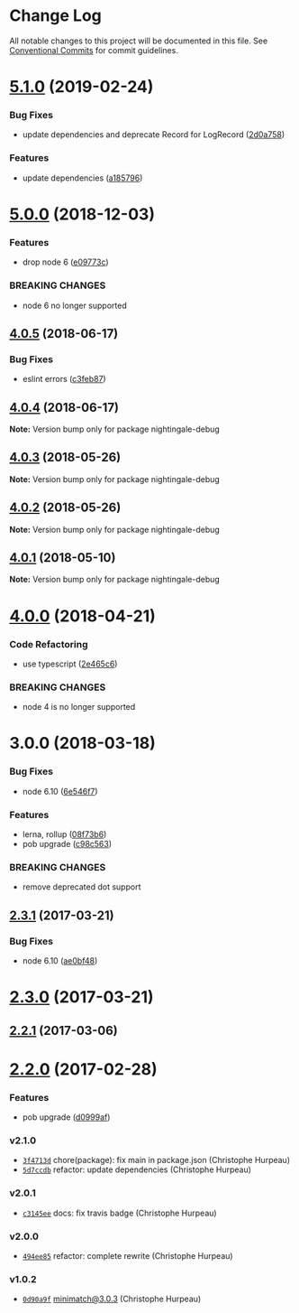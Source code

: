 # Change Log

All notable changes to this project will be documented in this file.
See [Conventional Commits](https://conventionalcommits.org) for commit guidelines.

# [5.1.0](https://github.com/christophehurpeau/nightingale/compare/nightingale-debug@5.0.0...nightingale-debug@5.1.0) (2019-02-24)


### Bug Fixes

* update dependencies and deprecate Record for LogRecord ([2d0a758](https://github.com/christophehurpeau/nightingale/commit/2d0a758))


### Features

* update dependencies ([a185796](https://github.com/christophehurpeau/nightingale/commit/a185796))





# [5.0.0](https://github.com/christophehurpeau/nightingale/compare/nightingale-debug@4.0.5...nightingale-debug@5.0.0) (2018-12-03)


### Features

* drop node 6 ([e09773c](https://github.com/christophehurpeau/nightingale/commit/e09773c))


### BREAKING CHANGES

* node 6 no longer supported





<a name="4.0.5"></a>
## [4.0.5](https://github.com/christophehurpeau/nightingale/compare/nightingale-debug@4.0.4...nightingale-debug@4.0.5) (2018-06-17)


### Bug Fixes

* eslint errors ([c3feb87](https://github.com/christophehurpeau/nightingale/commit/c3feb87))





<a name="4.0.4"></a>
## [4.0.4](https://github.com/christophehurpeau/nightingale/compare/nightingale-debug@4.0.3...nightingale-debug@4.0.4) (2018-06-17)

**Note:** Version bump only for package nightingale-debug





<a name="4.0.3"></a>
## [4.0.3](https://github.com/christophehurpeau/nightingale/compare/nightingale-debug@4.0.2...nightingale-debug@4.0.3) (2018-05-26)

**Note:** Version bump only for package nightingale-debug





<a name="4.0.2"></a>
## [4.0.2](https://github.com/christophehurpeau/nightingale/compare/nightingale-debug@4.0.1...nightingale-debug@4.0.2) (2018-05-26)

**Note:** Version bump only for package nightingale-debug





<a name="4.0.1"></a>
## [4.0.1](https://github.com/christophehurpeau/nightingale/compare/nightingale-debug@4.0.0...nightingale-debug@4.0.1) (2018-05-10)

**Note:** Version bump only for package nightingale-debug





<a name="4.0.0"></a>
# [4.0.0](https://github.com/christophehurpeau/nightingale/compare/nightingale-debug@3.0.0...nightingale-debug@4.0.0) (2018-04-21)


### Code Refactoring

* use typescript ([2e465c6](https://github.com/christophehurpeau/nightingale/commit/2e465c6))


### BREAKING CHANGES

* node 4 is no longer supported





<a name="3.0.0"></a>
# 3.0.0 (2018-03-18)


### Bug Fixes

* node 6.10 ([6e546f7](https://github.com/christophehurpeau/nightingale/commit/6e546f7))


### Features

* lerna, rollup ([08f73b6](https://github.com/christophehurpeau/nightingale/commit/08f73b6))
* pob upgrade ([c98c563](https://github.com/christophehurpeau/nightingale/commit/c98c563))


### BREAKING CHANGES

* remove deprecated dot support




<a name="2.3.1"></a>
## [2.3.1](https://github.com/nightingalejs/nightingale-debug/compare/v2.3.0...v2.3.1) (2017-03-21)


### Bug Fixes

* node 6.10 ([ae0bf48](https://github.com/nightingalejs/nightingale-debug/commit/ae0bf48))


<a name="2.3.0"></a>
# [2.3.0](https://github.com/nightingalejs/nightingale-debug/compare/v2.2.1...v2.3.0) (2017-03-21)


<a name="2.2.1"></a>
## [2.2.1](https://github.com/nightingalejs/nightingale-debug/compare/v2.2.0...v2.2.1) (2017-03-06)


<a name="2.2.0"></a>
# [2.2.0](https://github.com/nightingalejs/nightingale-debug/compare/v2.1.0...v2.2.0) (2017-02-28)


### Features

* pob upgrade ([d0999af](https://github.com/nightingalejs/nightingale-debug/commit/d0999af))


### v2.1.0

- [`3f4713d`](https://github.com/nightingalejs/nightingale-debug/commit/3f4713d590e167a473ee86395d159cc21865ca21) chore(package): fix main in package.json (Christophe Hurpeau)
- [`5d7ccdb`](https://github.com/nightingalejs/nightingale-debug/commit/5d7ccdbb023e12efd7453f9113750c336e56e9fd) refactor: update dependencies (Christophe Hurpeau)

### v2.0.1

- [`c3145ee`](https://github.com/nightingalejs/nightingale-debug/commit/c3145ee7dfffdac6bb1e2d72ea6080fcc9134e32) docs: fix travis badge (Christophe Hurpeau)

### v2.0.0

- [`494ee85`](https://github.com/nightingalejs/nightingale-debug/commit/494ee855a9021d1cbeea5922016e9712f284d072) refactor: complete rewrite (Christophe Hurpeau)

### v1.0.2

- [`0d90a9f`](https://github.com/nightingalejs/nightingale-debug/commit/0d90a9f39394fc3b2564c4cb31214164c88ad01d) minimatch@3.0.3 (Christophe Hurpeau)
